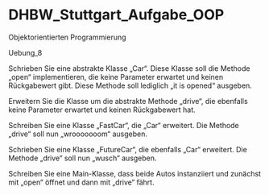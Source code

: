 # DHBW_Stuttgart_Aufgabe_OOP
Objektorientierten Programmierung

Uebung_8

Schrieben Sie eine abstrakte Klasse „Car“. Diese Klasse soll die Methode „open“
implementieren, die keine Parameter erwartet und keinen Rückgabewert gibt.
Diese Methode soll lediglich „it is opened“ ausgeben.

Erweitern Sie die Klasse um die abstrakte Methode „drive“, die ebenfalls keine
Parameter erwartet und keinen Rückgabewert hat.

Schreiben Sie eine Klasse „FastCar“, die „Car“ erweitert. Die Methode „drive“
soll nun „wrooooooom“ ausgeben.

Schrieben Sie eine Klasse „FutureCar“, die ebenfalls „Car“ erweitert. Die
Methode „drive“ soll nun „wusch“ ausgeben.

Schreiben Sie eine Main-Klasse, dass beide Autos instanziiert und zunächst mit
„open“ öffnet und dann mit „drive“ fährt.





